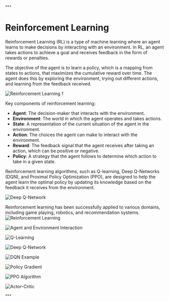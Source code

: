 """
# Reinforcement Learning

Reinforcement Learning (RL) is a type of machine learning where an agent learns to make decisions by interacting with an environment. In RL, an agent takes actions to achieve a goal and receives feedback in the form of rewards or penalties.

The objective of the agent is to learn a policy, which is a mapping from states to actions, that maximizes the cumulative reward over time. The agent does this by exploring the environment, trying out different actions, and learning from the feedback received.

![Reinforcement Learning 1](https://cdn.analyticsvidhya.com/wp-content/uploads/2019/04/Screenshot-2019-04-16-at-5.46.01-PM.png)


Key components of reinforcement learning:

- **Agent**: The decision-maker that interacts with the environment.
- **Environment**: The world in which the agent operates and takes actions.
- **State**: A representation of the current situation of the agent in the environment.
- **Action**: The choices the agent can make to interact with the environment.
- **Reward**: The feedback signal that the agent receives after taking an action, which can be positive or negative.
- **Policy**: A strategy that the agent follows to determine which action to take in a given state.

Reinforcement learning algorithms, such as Q-learning, Deep Q-Networks (DQN), and Proximal Policy Optimization (PPO), are designed to help the agent learn the optimal policy by updating its knowledge based on the feedback it receives from the environment.

![Deep Q-Network](https://miro.medium.com/max/1200/1*Gh5PS4R_A5drl5ebd_gNrg@2x.png)

Reinforcement learning has been successfully applied to various domains, including game playing, robotics, and recommendation systems.
![Reinforcement Learning](https://miro.medium.com/max/1400/1*1GhBb7gHHe5DvV8FnlZ1Gw.png)

![Agent and Environment Interaction](https://miro.medium.com/max/700/1*3q1HiQTYD_3MMY_I9XStFQ.png)

![Q-Learning](https://miro.medium.com/max/1200/1*goJMzB1LeOyFvF8WmRuNXg.png)

![Deep Q-Network](https://miro.medium.com/max/1400/1*yDdG5QTeujmiu_AKZo_7Pw.png)

![DQN Example](https://developer.nvidia.com/sites/default/files/akamai/embedded/images/DRIVE/platform/img2.png)

![Policy Gradient](https://miro.medium.com/max/1200/1*SYyR8o5ReuDNXYIegx7OuA.png)

![PPO Algorithm](https://miro.medium.com/max/1400/1*3q1HiQTYD_3MMY_I9XStFQ.png)

![Actor-Critic](https://miro.medium.com/max/1200/1*3q1HiQTYD_3MMY_I9XStFQ.png)


"""
